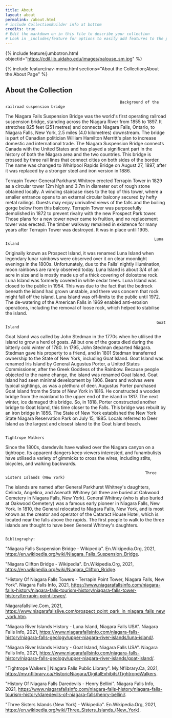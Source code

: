 ```yaml
---
title: About
layout: about
permalink: /about.html
# include CollectionBuilder info at bottom
credits: true
# Edit the markdown on in this file to describe your collection
# Look in _includes/feature for options to easily add features to the page
---
```


{% include feature/jumbotron.html objectid="https://cdil.lib.uidaho.edu/images/palouse_sm.jpg" %}

{% include feature/nav-menu.html sections="About the Collection;About the About Page" %}

## About the Collection

                                                      Background of the railroad suspension bridge
The Niagara Falls Suspension Bridge was the world's first operating railroad suspension bridge, standing across the Niagara River from 1855 to 1897. It stretches 825 feet (251 metres) and connects Niagara Falls, Ontario, to Niagara Falls, New York, 2.5 miles (4.0 kilometres) downstream. The bridge is part of Canadian politician William Hamilton Merritt's plan to increase domestic and international trade.
The Niagara Suspension Bridge connects Canada with the United States and has played a significant part in the history of both the Niagara area and the two countries. This bridge is crossed by three rail lines that connect cities on both sides of the border.
The name was changed to Whirlpool Rapids Bridge on August 27, 1897, after it was replaced by a stronger steel and iron version in 1886.

Terrapin Tower
General Parkhurst Whitney erected Terrapin Tower in 1829 as a circular tower 12m high and 3.7m in diameter out of rough stone obtained locally. A winding staircase rises to the top of this tower, where a smaller entrance opens to an external circular balcony secured by hefty metal railings. Guests may enjoy unrivalled views of the falls and the boiling gorge below from this balcony. Terrapin Tower was purposefully demolished in 1872 to prevent rivalry with the new Prospect Park tower. Those plans for a new tower never came to fruition, and no replacement tower was erected.
The timber walkway remained in existence for many years after Terrapin Tower was destroyed. It was in place until 1905.


                                                                     Luna Island
Originally known as Prospect Island, it was renamed Luna Island when legendary lunar rainbows were observed over it on clear moonlight evenings in the 1800s. Unfortunately, due to the Falls' nightly illumination, moon rainbows are rarely observed today.
Luna Island is about 3/4 of an acre in size and is mostly made up of a thick covering of dolostone rock. Luna Island was formerly covered in white cedar trees.
Luna Island was closed to the public in 1954. This was due to the fact that the bedrock beneath the island had grown unstable, and there was concern that rock might fall off the island. Luna Island was off-limits to the public until 1972. The de-watering of the American Falls in 1969 enabled anti-erosion operations, including the removal of loose rock, which helped to stabilise the island.

                                                                      Goat Island
Goat Island was called by John Stedman in the 1770s when he utilised the island to grow a herd of goats. All but one of the goats died during the bitterly cold winter of 1780. In 1795, John Stedman departed Niagara. Stedman gave his property to a friend, and in 1801 Stedman transferred ownership to the State of New York, including Goat Island.
Goat Island was renamed Iris Island by General Augustus Porter, a United States Commissioner, after the Greek Goddess of the Rainbow. Because people objected to the name change, the island was renamed Goat Island. Goat Island had seen minimal development by 1806. Bears and wolves were typical sightings, as was a plethora of deer. Augustus Porter purchased Goat Island from the State of New York in 1816. He constructed a wooden bridge from the mainland to the upper end of the island in 1817. The next winter, ice damaged this bridge. So, in 1818, Porter constructed another bridge to Goat Island, this time closer to the Falls. This bridge was rebuilt by an iron bridge in 1856. The State of New York established the New York State Niagara Reservation Park on July 15, 1885. Locals referred to Deer Island as the largest and closest island to the Goat Island beach.


                                                                     Tightrope Walkers
Since the 1800s, daredevils have walked over the Niagara canyon on a tightrope. Its apparent dangers keep viewers interested, and funambulists have utilised a variety of gimmicks to cross the wires, including stilts, bicycles, and walking backwards.


                                                                 Three Sisters Islands (New York)
The islands are named after General Parkhurst Whitney's daughters, Celinda, Angelina, and Asenath Whitney (all three are buried at Oakwood Cemetery in Niagara Falls, New York). General Whitney (who is also buried at Oakwood Cemetery) was a famous early pioneer in Niagara Falls, New York. In 1810, the General relocated to Niagara Falls, New York, and is most known as the creator and operator of the Cataract House Hotel, which is located near the falls above the rapids. The first people to walk to the three islands are thought to have been General Whitney's daughters.




                                                                       Bibliography:
"Niagara Falls Suspension Bridge - Wikipedia". En.Wikipedia.Org, 2021, https://en.wikipedia.org/wiki/Niagara_Falls_Suspension_Bridge. 

"Niagara Clifton Bridge - Wikipedia". En.Wikipedia.Org, 2021, https://en.wikipedia.org/wiki/Niagara_Clifton_Bridge. 

"History Of Niagara Falls Towers - Terrapin Point Tower, Niagara Falls, New York". Niagara Falls Info, 2021, https://www.niagarafallsinfo.com/niagara-falls-history/niagara-falls-tourism-history/niagara-falls-tower-history/terrapin-point-tower/. 

Niagarafallslive.Com, 2021, https://www.niagarafallslive.com/prospect_point_park_in_niagara_falls_new_york.htm. 

"Niagara River Islands History - Luna Island, Niagara Falls USA". Niagara Falls Info, 2021, https://www.niagarafallsinfo.com/niagara-falls-history/niagara-falls-geology/upper-niagara-river-islands/luna-island/. 

"Niagara River Islands History - Goat Island, Niagara Falls USA". Niagara Falls Info, 2021, https://www.niagarafallsinfo.com/niagara-falls-history/niagara-falls-geology/upper-niagara-river-islands/goat-island/. 

 "Tightrope Walkers | Niagara Falls Public Library". My.Nflibrary.Ca, 2021, https://my.nflibrary.ca/HistoricNiagara/DigitalExhibits/TightropeWalkers. 

"History Of Niagara Falls Daredevils - Henry Bellini". Niagara Falls Info, 2021, https://www.niagarafallsinfo.com/niagara-falls-history/niagara-falls-tourism-history/daredevils-of-niagara-falls/henry-bellini/. 

"Three Sisters Islands (New York) - Wikipedia". En.Wikipedia.Org, 2021, https://en.wikipedia.org/wiki/Three_Sisters_Islands_(New_York). 

